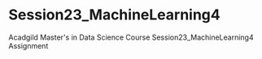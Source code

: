 # Session23_MachineLearning4
Acadgild Master's in Data Science Course Session23_MachineLearning4 Assignment

